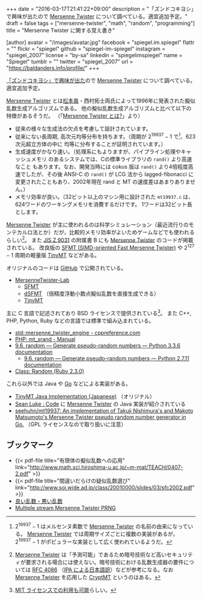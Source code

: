 +++
date = "2016-03-17T21:41:22+09:00"
description = "「ズンドコキヨシ」で興味が出たので [Mersenne Twister] について調べている。適宜追加予定。"
draft = false
tags = ["mersenne-twister", "math", "random", "programming"]
title = "Mersenne Twister に関する覚え書き"

[author]
  avatar = "/images/avatar.jpg"
  facebook = "spiegel.im.spiegel"
  flattr = ""
  flickr = "spiegel"
  github = "spiegel-im-spiegel"
  instagram = "spiegel_2007"
  license = "by-sa"
  linkedin = "spiegelimspiegel"
  name = "Spiegel"
  tumblr = ""
  twitter = "spiegel_2007"
  url = "https://baldanders.info/profile/"
+++

[「ズンドコキヨシ」で興味が出た](http://qiita.com/spiegel-im-spiegel/items/6a5bc07dbfa46a328e26 "「ズンドコキヨシ」と擬似乱数 - Qiita")ので [Mersenne Twister] について調べている。
適宜追加予定。

[Mersenne Twister] とは[松本眞](http://www.math.sci.hiroshima-u.ac.jp/~m-mat/ "Makoto Matsumoto Home Page")・西村拓士両氏によって1996年に発表された擬似乱数生成アルゴリズムである。
他の擬似乱数生成アルゴリズムと比べて以下の特徴があるそうだ。
（「[Mersenne Twister とは?](http://www.math.sci.hiroshima-u.ac.jp/~m-mat/MT/what-is-mt.html "What & how is MT?")」より）

- 従来の様々な生成法の欠点を考慮して設計されています。
- 従来にない長周期, 高次元均等分布を持ちます。（周期が $2^{19937}-1$ で[^mt1]、623次元超立方体の中に 均等に分布することが証明されています。）
- 生成速度がかなり速い。（処理系にもよりますが、パイプライン処理やキャッシュメモリ のあるシステムでは、Cの標準ライブラリの `rand()` より高速なこと もあります。なお、開発当時には cokus 版は `rand()` より4倍程度高速でしたが、その後 ANSI-C の `rand()` が LCG 法から lagged-fibonacci に 変更されたこともあり、2002年現在 rand と MT の速度差はあまりありません。）
- メモリ効率が良い。（32ビット以上のマシン用に設計された `mt19937.c` は、 624ワードのワーキングメモリを消費するだけです。 1ワードは32ビット長とします。

[^mt1]: $2^{19937}-1$ はメルセンヌ素数で [Mersenne Twister] の名前の由来になっている。 [Mersenne Twister] では周期サイズごとに複数の実装があるが， $2^{19937}-1$ がポピュラーな実装として広く使われているようだ。

[Mersenne Twister] が主に使われるのは科学シミュレーション（最近流行りのモンテカルロ法とか）だが，比較的メモリ効率がよいためゲームなどでも使われるらしい[^mt2]。
また [JIS Z 9031](http://kikakurui.com/z9/Z9031-2012-01.html) の附属書 B にも [Mersenne Twister] のコードが掲載されている。
改良版の [SFMT (SIMD-oriented Fast Mersenne Twister)](http://www.math.sci.hiroshima-u.ac.jp/~m-mat/MT/SFMT/index-jp.html) や $2^{127}-1$ 周期の軽量版 [TinyMT](http://www.math.sci.hiroshima-u.ac.jp/~m-mat/MT/TINYMT/index-jp.html) などがある。

[^mt2]: [Mersenne Twister] は「予測可能」であるため暗号技術など高いセキュリティが要求される場合には使えない。暗号技術における乱数生成器の要件については [RFC 4086] （[IPA による日本語訳](https://www.ipa.go.jp/security/rfc/RFC4086JA.html)）などが参考になる。なお [Mersenne Twister] を応用した [CryptMT](http://www.math.sci.hiroshima-u.ac.jp/~m-mat/MT/CRYPTMT/index-jp.html) というのはある。

オリジナルのコードは [GitHub] で公開されている。

- [MersenneTwister-Lab](https://github.com/MersenneTwister-Lab)
    - [SFMT](https://github.com/MersenneTwister-Lab/SFMT "MersenneTwister-Lab/SFMT: SIMD-oriented Fast Mersenne Twister")
    - [dSFMT](https://github.com/MersenneTwister-Lab/dSFMT "MersenneTwister-Lab/dSFMT: Double precision SIMD-oriented Fast Mersenne Twister") （倍精度浮動小数点擬似乱数を直接生成できる）
    - [TinyMT](https://github.com/MersenneTwister-Lab/TinyMT "MersenneTwister-Lab/TinyMT: Tiny Mersenne Twister")

主に C 言語で記述されており BSD ライセンスで提供されている[^mt3]。
また C++, PHP, Python, Ruby などの言語では標準で組み込まれている。

[^mt3]: [MIT ライセンスでの利用も可能](http://www.math.sci.hiroshima-u.ac.jp/~m-mat/MT/MT2002/license.html "Mersenne Twisterの商用について")らしい。

- [std::mersenne_twister_engine - cppreference.com](http://en.cppreference.com/w/cpp/numeric/random/mersenne_twister_engine)
- [PHP: mt_srand - Manual](http://php.net/manual/en/function.mt-srand.php)
- [9.6. random — Generate pseudo-random numbers — Python 3.3.6 documentation](https://docs.python.org/3.3/library/random.html)
    - [9.6. random — Generate pseudo-random numbers — Python 2.7.11 documentation](https://docs.python.org/2.7/library/random.html)
- [Class: Random (Ruby 2.3.0)](http://ruby-doc.org/core-2.3.0/Random.html)

これら以外では Java や [Go] などによる実装がある。

- [TinyMT Java Implementation (Japanese)](http://www.math.sci.hiroshima-u.ac.jp/~m-mat/MT/TINYMT/JAVA/index-jp.html) （オリジナル）
- [Sean Luke : Code](http://cs.gmu.edu/~sean/research/) に [Mersenne Twister] の Java 実装が紹介されている
- [seehuhn/mt19937: An implementation of Takuji Nishimura's and Makoto Matsumoto's Mersenne Twister pseudo random number generator in Go.](https://github.com/seehuhn/mt19937) （GPL ライセンスなので取り扱いに注意）

## ブックマーク

- {{< pdf-file title="有限体の擬似乱数への応用" link="http://www.math.sci.hiroshima-u.ac.jp/~m-mat/TEACH/0407-2.pdf" >}}
- {{< pdf-file title="間違いだらけの疑似乱数選び" link="http://www.soi.wide.ad.jp/class/20010000/slides/03/sfc2002.pdf" >}}
- [良い乱数・悪い乱数](http://www001.upp.so-net.ne.jp/isaku/rand.html)
- [Multiple stream Mersenne Twister PRNG](http://theo.phys.sci.hiroshima-u.ac.jp/~ishikawa/PRNG/README.jp.html)

[Mersenne Twister]: http://www.math.sci.hiroshima-u.ac.jp/~m-mat/MT/mt.html "Mersenne Twister: A random number generator (since 1997/10)"
[GitHub]: https://github.com/ "GitHub"
[RFC 4086]: http://tools.ietf.org/html/rfc4086 "RFC 4086 - Randomness Requirements for Security"
[Go]: https://golang.org/ "The Go Programming Language"

